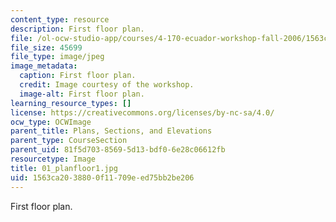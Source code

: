 ```yaml
---
content_type: resource
description: First floor plan.
file: /ol-ocw-studio-app/courses/4-170-ecuador-workshop-fall-2006/1563ca2038800f11709eed75bb2be206_01_planfloor1.jpg
file_size: 45699
file_type: image/jpeg
image_metadata:
  caption: First floor plan.
  credit: Image courtesy of the workshop.
  image-alt: First floor plan.
learning_resource_types: []
license: https://creativecommons.org/licenses/by-nc-sa/4.0/
ocw_type: OCWImage
parent_title: Plans, Sections, and Elevations
parent_type: CourseSection
parent_uid: 81f5d703-8569-5d13-bdf0-6e28c06612fb
resourcetype: Image
title: 01_planfloor1.jpg
uid: 1563ca20-3880-0f11-709e-ed75bb2be206
---
```

First floor plan.